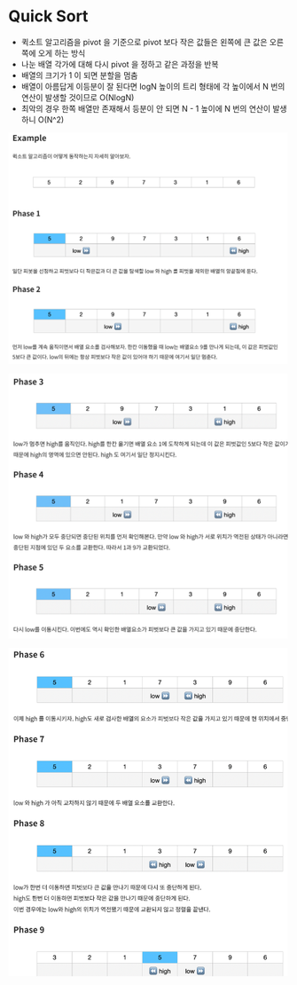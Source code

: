 # Quick Sort

- 퀵소트 알고리즘을 pivot 을 기준으로 pivot 보다 작은 값들은 왼쪽에 큰 값은 오른쪽에 오게 하는 방식
- 나눈 배열 각가에 대해 다시 pivot 을 정하고 같은 과정을 반복
- 배열의 크기가 1 이 되면 분할을 멈춤
- 배열이 아름답게 이등분이 잘 된다면 logN 높이의 트리 형태에 각 높이에서 N 번의 연산이 발생할 것이므로 O(NlogN)
- 최악의 경우 한쪽 배열만 존재해서 등분이 안 되면 N - 1 높이에 N 번의 연산이 발생하니 O(N^2)


![img_3.png](img_3.png)

![img_4.png](img_4.png)

![img_5.png](img_5.png)